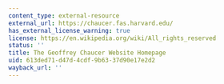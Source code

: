 ```yaml
---
content_type: external-resource
external_url: https://chaucer.fas.harvard.edu/
has_external_license_warning: true
license: https://en.wikipedia.org/wiki/All_rights_reserved
status: ''
title: The Geoffrey Chaucer Website Homepage
uid: 613ded71-d47d-4cdf-9b63-37d90e17e2d2
wayback_url: ''
---
```

